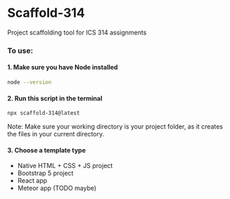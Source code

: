 # Scaffold-314

Project scaffolding tool for ICS 314 assignments

### To use:

#### 1. Make sure you have Node installed

```bash
node --version
```

#### 2. Run this script in the terminal

```bash
npx scaffold-314@latest
```

Note: Make sure your working directory is your project folder, as it creates the files in your current directory.

#### 3. Choose a template type

- Native HTML + CSS + JS project
- Bootstrap 5 project
- React app
- Meteor app (TODO maybe)
